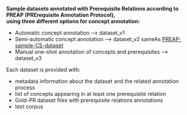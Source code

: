 **Sample datasets annotated with Prerequisite Relations according to  PREAP (PRErequisite Annotation Protocol),**\
**using three different options for concept annotation:**

- Automatic concept annotation --> dataset_v1
- Semi-automatic concept annotation --> dataset_v2 sameAs [PREAP-sample-CS-dataset](https://github.com/IntAIEdu/PRAT/tree/main/data/PREAP-sample-CS-dataset)
- Manual one-shot annotation of concepts and prerequisites --> dataset_v3

Each dataset is provided with: 
- metadata information about the dataset and the related annotation process
- list of concepts appearing in at least one prerequisite relation
- Gold-PR dataset files with prerequisite relations annotations
- text corpus
